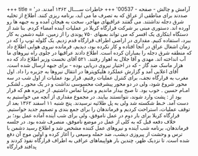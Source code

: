 +++
title = 'آرامش و چالش - صفحه - 00537'
+++
خاطرات ســــال ۱۳۶۲ آمدند. در صددند برای مناطقی از عراق که به تصرف ما می آید، برنامه ریزی کنند. اطلاع از تخلیه شرق دجله نداشتند. می گفتند عراقیهای مهاجر، سخت به هیجان آمده و به جبهه ها رو آورده اند. دستوری مبنی بر شرکت قرارگاه کربلا در عملیات آینده امضاء کردم. بنا شد از دستگاه ابتکاری یک افسر که می تواند بمبهای ۷۵۰ پوندی را از زمین، علیه دشمن به کار ببرد، استفاده کنیم. مقداری در اراضی اطراف قرارگاه قدم زدیم. یک گلوله توپ را که در زمان اشغال عراق در آنجا افتاده و کار نکرده بود، دیدیم، فرمانده نیروی هوایی اطلاع داد که منطقه شرق دجله را بمباران کرده است. اطلاع دادند عراقیها در جلوی راه نیروهای ما آب انداخته اند. مهدی و آقا جلال به اهواز رفتند. ۵۲۱ آقای نخست وزیر اطلاع داد که ده هزار ماسک ضد گاز - که در اختیار نیروی دریایی بوده - برای جبهه ارسال شده است. آقای اعلایی آمد و گزارش عملکرد هلیکوپترها در انتقال نیروها به جزیره را داد. اول مغرب به قرارگاه نجف، برای کنترل عملیات رفتیم. قرار بود عملیات از اول شب در سه محور شروع شود، ولی در دو محور پیشرفت محسوسی نداشت و در یک محور ـ لشكـر امـام حسین ۔ خوب بود. تا صبح بیدار ماندیم و مرتباً تماس داشتیم. از جزیره هم که قرار بود از : پشت وارد شوند، نتوانستند بیایند. در مجموع مقداری از آنچه می خواستیم به دست آمد. خـط شکسته شد ولی به پل طلائیه نرسیدند. پنج شنبه ۱۱ اسفند ۱۳۶۲ بعد از توقف عملیات، استراحت کردیم و فرماندهان را برای جمع بندی و تصمیم جدید خواستیم. قرارگاه کربلا برای بار دوم در عمل ناموفق، ولی برای شب آینده آماده عمل بود؛ بر خلاف دفعه قبل که به کلی از عمل در موضع ناموفق، منصرف شده بود. در جلسه فرماندهان، برنامه شب آینده و نیروهای عمل کننده مشخص شد و اطلاع رسید دشمن با ترس و وحشت از پیروزی دیشب، ضد حمله وسیعی را آغاز کرده و اولین موج آن دفع شده است. تا نزدیک ظهر، چندین بار هواپیماهای عراقی به اطراف قرارگاه نفوذ کردند و پدافند قرارگاه